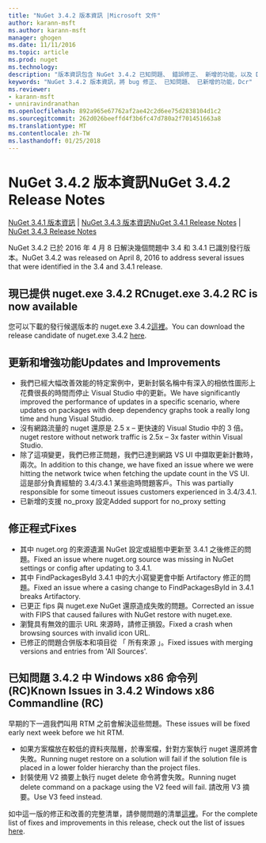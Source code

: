 ```yaml
---
title: "NuGet 3.4.2 版本資訊 |Microsoft 文件"
author: karann-msft
ms.author: karann-msft
manager: ghogen
ms.date: 11/11/2016
ms.topic: article
ms.prod: nuget
ms.technology: 
description: "版本資訊包含 NuGet 3.4.2 已知問題、 錯誤修正、 新增的功能，以及 Dcr。"
keywords: "NuGet 3.4.2 版本資訊，將 bug 修正、 已知問題、 已新增的功能，Dcr"
ms.reviewer:
- karann-msft
- unniravindranathan
ms.openlocfilehash: 892a965e67762af2ae42c2d6ee75d2838104d1c2
ms.sourcegitcommit: 262d026beeffd4f3b6fc47d780a2f701451663a8
ms.translationtype: MT
ms.contentlocale: zh-TW
ms.lasthandoff: 01/25/2018
---
```

# <a name="nuget-342-release-notes"></a><span data-ttu-id="77e77-104">NuGet 3.4.2 版本資訊</span><span class="sxs-lookup"><span data-stu-id="77e77-104">NuGet 3.4.2 Release Notes</span></span>

<span data-ttu-id="77e77-105">[NuGet 3.4.1 版本資訊](../release-notes/nuget-3.4.1.md) | [NuGet 3.4.3 版本資訊](../release-notes/nuget-3.4.3.md)</span><span class="sxs-lookup"><span data-stu-id="77e77-105">[NuGet 3.4.1 Release Notes](../release-notes/nuget-3.4.1.md) | [NuGet 3.4.3 Release Notes](../release-notes/nuget-3.4.3.md)</span></span>

<span data-ttu-id="77e77-106">NuGet 3.4.2 已於 2016 年 4 月 8 日解決幾個問題中 3.4 和 3.4.1 已識別發行版本。</span><span class="sxs-lookup"><span data-stu-id="77e77-106">NuGet 3.4.2 was released on April 8, 2016 to address several issues that were identified in the 3.4 and 3.4.1 release.</span></span>

## <a name="nugetexe-342-rc-is-now-available"></a><span data-ttu-id="77e77-107">現已提供 nuget.exe 3.4.2 RC</span><span class="sxs-lookup"><span data-stu-id="77e77-107">nuget.exe 3.4.2 RC is now available</span></span>

<span data-ttu-id="77e77-108">您可以下載的發行候選版本的 nuget.exe 3.4.2[這裡](https://dist.nuget.org/index.html)。</span><span class="sxs-lookup"><span data-stu-id="77e77-108">You can download the release candidate of nuget.exe 3.4.2 [here](https://dist.nuget.org/index.html).</span></span>

## <a name="updates-and-improvements"></a><span data-ttu-id="77e77-109">更新和增強功能</span><span class="sxs-lookup"><span data-stu-id="77e77-109">Updates and Improvements</span></span>

* <span data-ttu-id="77e77-110">我們已經大幅改善效能的特定案例中，更新封裝名稱中有深入的相依性圖形上花費很長的時間而停止 Visual Studio 中的更新。</span><span class="sxs-lookup"><span data-stu-id="77e77-110">We have significantly improved the performance of updates in a specific scenario, where updates on packages with deep dependency graphs took a really long time and hung Visual Studio.</span></span>
* <span data-ttu-id="77e77-111">沒有網路流量的 nuget 還原是 2.5 x – 更快速的 Visual Studio 中的 3 倍。</span><span class="sxs-lookup"><span data-stu-id="77e77-111">nuget restore without network traffic is 2.5x – 3x faster within Visual Studio.</span></span>
* <span data-ttu-id="77e77-112">除了這項變更，我們已修正問題，我們已達到網路 VS UI 中擷取更新計數時，兩次。</span><span class="sxs-lookup"><span data-stu-id="77e77-112">In addition to this change, we have fixed an issue where we were hitting the network twice when fetching the update count in the VS UI.</span></span> <span data-ttu-id="77e77-113">這是部分負責經驗的 3.4/3.4.1 某些逾時問題客戶。</span><span class="sxs-lookup"><span data-stu-id="77e77-113">This was partially responsible for some timeout issues customers experienced in 3.4/3.4.1.</span></span>
* <span data-ttu-id="77e77-114">已新增的支援 no_proxy 設定</span><span class="sxs-lookup"><span data-stu-id="77e77-114">Added support for no_proxy setting</span></span>

## <a name="fixes"></a><span data-ttu-id="77e77-115">修正程式</span><span class="sxs-lookup"><span data-stu-id="77e77-115">Fixes</span></span>

* <span data-ttu-id="77e77-116">其中 nuget.org 的來源遺漏 NuGet 設定或組態中更新至 3.4.1 之後修正的問題。</span><span class="sxs-lookup"><span data-stu-id="77e77-116">Fixed an issue where nuget.org source was missing in NuGet settings or config after updating to 3.4.1.</span></span>
* <span data-ttu-id="77e77-117">其中 FindPackagesById 3.4.1 中的大小寫變更會中斷 Artifactory 修正的問題。</span><span class="sxs-lookup"><span data-stu-id="77e77-117">Fixed an issue where a casing change to FindPackagesById in 3.4.1 breaks Artifactory.</span></span>
* <span data-ttu-id="77e77-118">已更正 fips 與 nuget.exe NuGet 還原造成失敗的問題。</span><span class="sxs-lookup"><span data-stu-id="77e77-118">Corrected an issue with FIPS that caused failures with NuGet restore with nuget.exe.</span></span>
* <span data-ttu-id="77e77-119">瀏覽具有無效的圖示 URL 來源時，請修正損毀。</span><span class="sxs-lookup"><span data-stu-id="77e77-119">Fixed a crash when browsing sources with invalid icon URL.</span></span>
* <span data-ttu-id="77e77-120">已修正的問題合併版本和項目從 「 所有來源 」。</span><span class="sxs-lookup"><span data-stu-id="77e77-120">Fixed issues with merging versions and entries from 'All Sources'.</span></span>

## <a name="known-issues-in-342-windows-x86-commandline-rc"></a><span data-ttu-id="77e77-121">已知問題 3.4.2 中 Windows x86 命令列 (RC)</span><span class="sxs-lookup"><span data-stu-id="77e77-121">Known Issues in 3.4.2 Windows x86 Commandline (RC)</span></span>

<span data-ttu-id="77e77-122">早期的下一週我們叫用 RTM 之前會解決這些問題。</span><span class="sxs-lookup"><span data-stu-id="77e77-122">These issues will be fixed early next week before we hit RTM.</span></span>

*  <span data-ttu-id="77e77-123">如果方案檔放在較低的資料夾階層，於專案檔，針對方案執行 nuget 還原將會失敗。</span><span class="sxs-lookup"><span data-stu-id="77e77-123">Running nuget restore on a solution will fail if the solution file is placed in a lower folder hierarchy than the project files.</span></span>
*  <span data-ttu-id="77e77-124">封裝使用 V2 摘要上執行 nuget delete 命令將會失敗。</span><span class="sxs-lookup"><span data-stu-id="77e77-124">Running nuget delete command on a package using the V2 feed will fail.</span></span> <span data-ttu-id="77e77-125">請改用 V3 摘要。</span><span class="sxs-lookup"><span data-stu-id="77e77-125">Use V3 feed instead.</span></span>


<span data-ttu-id="77e77-126">如中這一版的修正和改善的完整清單，請參閱問題的清單[這裡](https://github.com/NuGet/Home/issues?utf8=%E2%9C%93&q=is%3Aissue+milestone%3A3.4.2++is%3Aclosed+)。</span><span class="sxs-lookup"><span data-stu-id="77e77-126">For the complete list of fixes and improvements in this release, check out the list of issues [here](https://github.com/NuGet/Home/issues?utf8=%E2%9C%93&q=is%3Aissue+milestone%3A3.4.2++is%3Aclosed+).</span></span>